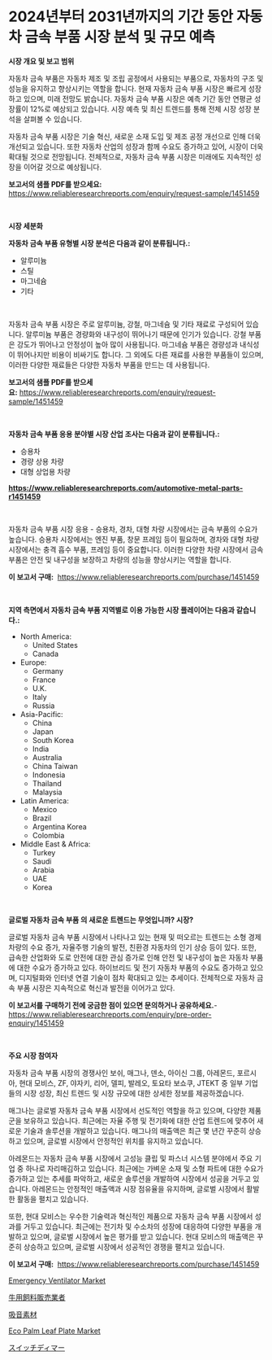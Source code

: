 <p><h1>2024년부터 2031년까지의 기간 동안 자동차 금속 부품 시장 분석 및 규모 예측</h1></p><p><strong>시장 개요 및 보고 범위</strong></p>
<p><p>자동차 금속 부품은 자동차 제조 및 조립 공정에서 사용되는 부품으로, 자동차의 구조 및 성능을 유지하고 향상시키는 역할을 합니다. 현재 자동차 금속 부품 시장은 빠르게 성장하고 있으며, 미래 전망도 밝습니다. 자동차 금속 부품 시장은 예측 기간 동안 연평균 성장률이 12%로 예상되고 있습니다. 시장 예측 및 최신 트렌드를 통해 전체 시장 성장 분석을 살펴볼 수 있습니다. </p><p>자동차 금속 부품 시장은 기술 혁신, 새로운 소재 도입 및 제조 공정 개선으로 인해 더욱 개선되고 있습니다. 또한 자동차 산업의 성장과 함께 수요도 증가하고 있어, 시장이 더욱 확대될 것으로 전망됩니다. 전체적으로, 자동차 금속 부품 시장은 미래에도 지속적인 성장을 이어갈 것으로 예상됩니다.</p></p>
<p><strong>보고서의 샘플 PDF를 받으세요:</strong> <a href="https://www.reliableresearchreports.com/enquiry/request-sample/1451459">https://www.reliableresearchreports.com/enquiry/request-sample/1451459</a></p>
<p>&nbsp;</p>
<p><strong>시장 세분화</strong></p>
<p><strong>자동차 금속 부품 유형별 시장 분석은 다음과 같이 분류됩니다.:</strong></p>
<p><ul><li>알루미늄</li><li>스틸</li><li>마그네슘</li><li>기타</li></ul></p>
<p>&nbsp;</p>
<p><p>자동차 금속 부품 시장은 주로 알루미늄, 강철, 마그네슘 및 기타 재료로 구성되어 있습니다. 알루미늄 부품은 경량화와 내구성이 뛰어나기 때문에 인기가 있습니다. 강철 부품은 강도가 뛰어나고 안정성이 높아 많이 사용됩니다. 마그네슘 부품은 경량성과 내식성이 뛰어나지만 비용이 비싸기도 합니다. 그 외에도 다른 재료를 사용한 부품들이 있으며, 이러한 다양한 재료들은 다양한 자동차 부품을 만드는 데 사용됩니다.</p></p>
<p><strong>보고서의 샘플 PDF를 받으세요:</strong>&nbsp;<a href="https://www.reliableresearchreports.com/enquiry/request-sample/1451459">https://www.reliableresearchreports.com/enquiry/request-sample/1451459</a></p>
<p>&nbsp;</p>
<p><strong> 자동차 금속 부품 응용 분야별 시장 산업 조사는 다음과 같이 분류됩니다.:</strong></p>
<p><ul><li>승용차</li><li>경량 상용 차량</li><li>대형 상업용 차량</li></ul></p>
<p><strong><a href="https://www.reliableresearchreports.com/automotive-metal-parts-r1451459">https://www.reliableresearchreports.com/automotive-metal-parts-r1451459</a></strong></p>
<p>&nbsp;</p>
<p><p>자동차 금속 부품 시장 응용 - 승용차, 경차, 대형 차량 시장에서는 금속 부품의 수요가 높습니다. 승용차 시장에서는 엔진 부품, 창문 프레임 등이 필요하며, 경차와 대형 차량 시장에서는 충격 흡수 부품, 프레임 등이 중요합니다. 이러한 다양한 차량 시장에서 금속 부품은 안전 및 내구성을 보장하고 차량의 성능을 향상시키는 역할을 합니다.</p></p>
<p><strong>이 보고서 구매:</strong>&nbsp; <a href="https://www.reliableresearchreports.com/purchase/1451459">https://www.reliableresearchreports.com/purchase/1451459</a></p>
<p>&nbsp;</p>
<p><strong>지역 측면에서 자동차 금속 부품 지역별로 이용 가능한 시장 플레이어는 다음과 같습니다.:</strong></p>
<p><ul>
    <li>
        North America:
        <ul>
            <li>United States</li>
            <li>Canada</li>
        </ul>
    </li>
    <li>
        Europe:
        <ul>
            <li>Germany</li>
            <li>France</li>
            <li>U.K.</li>
            <li>Italy</li>
            <li>Russia</li>
        </ul>
    </li>
    <li>
        Asia-Pacific:
        <ul>
            <li>China</li>
            <li>Japan</li>
            <li>South Korea</li>
            <li>India</li>
            <li>Australia</li>
            <li>China Taiwan</li>
            <li>Indonesia</li>
            <li>Thailand</li>
            <li>Malaysia</li>
        </ul>
    </li>
    <li>
        Latin America:
        <ul>
            <li>Mexico</li>
            <li>Brazil</li>
            <li>Argentina Korea</li>
            <li>Colombia</li>
        </ul>
    </li>
    <li>
        Middle East & Africa:
        <ul>
            <li>Turkey</li>
            <li>Saudi</li>
            <li>Arabia</li>
            <li>UAE</li>
            <li>Korea</li>
        </ul>
    </li>
    </ul></p>
<p>&nbsp;</p>
<p><strong>글로벌 자동차 금속 부품 의 새로운 트렌드는 무엇입니까? 시장?</strong></p>
<p><p>글로벌 자동차 금속 부품 시장에서 나타나고 있는 현재 및 떠오르는 트렌드는 소형 경제 차량의 수요 증가, 자율주행 기술의 발전, 친환경 자동차의 인기 상승 등이 있다. 또한, 급속한 산업화와 도로 안전에 대한 관심 증가로 인해 안전 및 내구성이 높은 자동차 부품에 대한 수요가 증가하고 있다. 하이브리드 및 전기 자동차 부품의 수요도 증가하고 있으며, 디지털화와 인터넷 연결 기술이 점차 확대되고 있는 추세이다. 전체적으로 자동차 금속 부품 시장은 지속적으로 혁신과 발전을 이어가고 있다.</p></p>
<p><strong>이 보고서를 구매하기 전에 궁금한 점이 있으면 문의하거나 공유하세요.</strong>- <a href="https://www.reliableresearchreports.com/enquiry/pre-order-enquiry/1451459">https://www.reliableresearchreports.com/enquiry/pre-order-enquiry/1451459</a></p>
<p>&nbsp;</p>
<p><strong>주요 시장 참여자</strong></p>
<p><p>자동차 금속 부품 시장의 경쟁사인 보쉬, 매그나, 덴소, 아이신 그룹, 아레몬드, 포르시아, 현대 모비스, ZF, 야자키, 리어, 델피, 발레오, 토요타 보쇼쿠, JTEKT 중 일부 기업들의 시장 성장, 최신 트렌드 및 시장 규모에 대한 상세한 정보를 제공하겠습니다. </p><p>매그나는 글로벌 자동차 금속 부품 시장에서 선도적인 역할을 하고 있으며, 다양한 제품군을 보유하고 있습니다. 최근에는 자율 주행 및 전기화에 대한 산업 트렌드에 맞추어 새로운 기술과 솔루션을 개발하고 있습니다. 매그나의 매출액은 최근 몇 년간 꾸준히 상승하고 있으며, 글로벌 시장에서 안정적인 위치를 유지하고 있습니다.</p><p>아레몬드는 자동차 금속 부품 시장에서 고성능 클립 및 파스너 시스템 분야에서 주요 기업 중 하나로 자리매김하고 있습니다. 최근에는 가벼운 소재 및 소형 파트에 대한 수요가 증가하고 있는 추세를 파악하고, 새로운 솔루션을 개발하여 시장에서 성공을 거두고 있습니다. 아레몬드는 안정적인 매출액과 시장 점유율을 유지하며, 글로벌 시장에서 활발한 활동을 펼치고 있습니다.</p><p>또한, 현대 모비스는 우수한 기술력과 혁신적인 제품으로 자동차 금속 부품 시장에서 성과를 거두고 있습니다. 최근에는 전기차 및 수소차의 성장에 대응하여 다양한 부품을 개발하고 있으며, 글로벌 시장에서 높은 평가를 받고 있습니다. 현대 모비스의 매출액은 꾸준히 상승하고 있으며, 글로벌 시장에서 성공적인 경쟁을 펼치고 있습니다.</p></p>
<p><strong>이 보고서 구매:</strong>&nbsp;&nbsp;<a href="https://www.reliableresearchreports.com/purchase/1451459">https://www.reliableresearchreports.com/purchase/1451459</a></p>
<p><p><a href="https://github.com/eeaveuhhh/Market-Research-Report-List-2/blob/main/emergency-ventilator-market.md">Emergency Ventilator Market</a></p><p><a href="https://github.com/gfggqjbfys368009/Market-Research-Report-List-1/blob/main/803558422703.md">牛用飼料販売業者</a></p><p><a href="https://medium.com/@kaiyohnson76845/%E9%9F%B3%E3%82%92%E5%90%B8%E5%8F%8E%E3%81%99%E3%82%8B%E6%9D%90%E6%96%99%E5%B8%82%E5%A0%B4-2031%E5%B9%B4%E3%81%BE%E3%81%A7%E3%81%AE%E6%88%90%E5%8A%9F%E3%81%99%E3%82%8B%E3%83%93%E3%82%B8%E3%83%8D%E3%82%B9%E6%88%A6%E7%95%A5%E3%81%AE%E9%8D%B5-db3edb444ad9">吸音素材</a></p><p><a href="https://summer-dogwood-3e9.notion.site/Decoding-Eco-Palm-Leaf-Plate-Market-Metrics-Market-Share-Trends-and-Growth-Patterns-ef9f1ab008f24db7a9152d0401d915b3">Eco Palm Leaf Plate Market</a></p><p><a href="https://medium.com/@julian6skinner/%E3%82%B9%E3%82%A4%E3%83%83%E3%83%81%E8%AA%BF%E5%85%89%E5%99%A8%E5%B8%82%E5%A0%B4%E8%A6%8F%E6%A8%A1-%E5%B8%82%E5%A0%B4%E5%8B%95%E5%90%91%E3%81%A8%E5%B8%82%E5%A0%B4%E4%BA%88%E6%B8%AC-2024%E5%B9%B4%E3%81%8B%E3%82%892031%E5%B9%B4-0a4965927172">スイッチディマー</a></p></p>